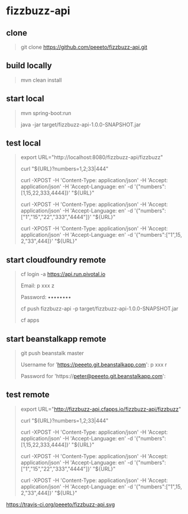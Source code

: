 # fizzbuzz-api

## clone 
>git clone https://github.com/peeeto/fizzbuzz-api.git

## build locally
>mvn clean install

## start local
>mvn spring-boot:run
>
>java -jar target/fizzbuzz-api-1.0.0-SNAPSHOT.jar

## test local
>export URL="http://localhost:8080/fizzbuzz-api/fizzbuzz"
>
>curl "${URL}?numbers=1,2;33|444"
>
>curl -XPOST -H 'Content-Type: application/json' -H 'Accept: application/json' -H 'Accept-Language: en' -d '{"numbers":[1,15,22,333,4444]}' "${URL}"
>
>curl -XPOST -H 'Content-Type: application/json' -H 'Accept: application/json' -H 'Accept-Language: en' -d '{"numbers":["1","15","22","333","4444"]}' "${URL}"
>
>curl -XPOST -H 'Content-Type: application/json' -H 'Accept: application/json' -H 'Accept-Language: en' -d '{"numbers":["1",15, 2,"33",444]}' "${URL}"

## start cloudfoundry remote
>cf login -a https://api.run.pivotal.io
>
>Email: p xxx z
>
>Password: ••••••••
>
>cf push fizzbuzz-api -p target/fizzbuzz-api-1.0.0-SNAPSHOT.jar
>
>cf apps

## start beanstalkapp remote
>git push beanstalk master
>
>Username for 'https://peeeto.git.beanstalkapp.com': p xxx r
>
>Password for 'https://peter@peeeto.git.beanstalkapp.com':

## test remote
>export URL="http://fizzbuzz-api.cfapps.io/fizzbuzz-api/fizzbuzz"
>
>curl "${URL}?numbers=1,2;33|444"
>
>curl -XPOST -H 'Content-Type: application/json' -H 'Accept: application/json' -H 'Accept-Language: en' -d '{"numbers":[1,15,22,333,4444]}' "${URL}"
>
>curl -XPOST -H 'Content-Type: application/json' -H 'Accept: application/json' -H 'Accept-Language: en' -d '{"numbers":["1","15","22","333","4444"]}' "${URL}"
>
>curl -XPOST -H 'Content-Type: application/json' -H 'Accept: application/json' -H 'Accept-Language: en' -d '{"numbers":["1",15, 2,"33",444]}' "${URL}"

https://travis-ci.org/peeeto/fizzbuzz-api.svg
